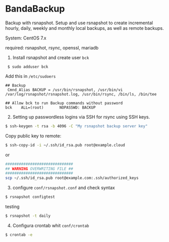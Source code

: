 # BandaBackup
Backup with rsnapshot.
Setup and use rsnapshot to create incremental hourly, daily, weekly and monthly local backups, as well as remote backups.

System: CentOS 7.x

required: rsnapshot, rsync, openssl, mariadb 

1. Install rsnapshot and create user `bck`
```terminal
 $ sudo adduser bck
```
Add this in `/etc/sudoers`
```terminal
## Backup
 Cmnd_Alias BACKUP = /usr/bin/rsnapshot, /usr/bin/vi /var/log/rsnapshot/rsnapshot.log, /usr/bin/rsync, /bin/ls, /bin/tee

## Allow bck to run Backup commands without password
bck    ALL=(root)       NOPASSWD: BACKUP
```
2. Setting up passwordless logins via SSH for rsync using SSH keys.
```bash
$ ssh-keygen -t rsa -b 4096 -C "My rsnapshot backup server key" 
```
Copy public key to remote:
```bash
$ ssh-copy-id -i ~/.ssh/id_rsa.pub root@example.cloud
```
or 
```bash
##############################
## WARNING OVERWRITING FILE ##
##############################
scp ~/.ssh/id_rsa.pub root@example.com:.ssh/authorized_keys
```
3. configure `conf/rsnapshot.conf` and check syntax
```bash
$ rsnapshot configtest
```
testing
```bash
$ rsnapshot -t daily
```
4. Configura crontab whit `conf/crontab`
```bash
$ crontab -e
```
